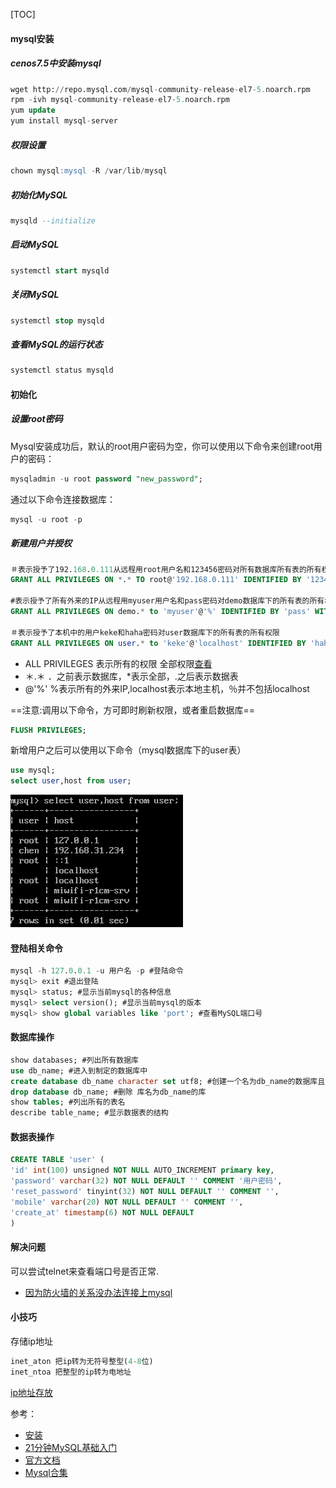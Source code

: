 
[TOC]
#### mysql安装
##### cenos7.5中安装mysql
```sql
wget http://repo.mysql.com/mysql-community-release-el7-5.noarch.rpm
rpm -ivh mysql-community-release-el7-5.noarch.rpm
yum update
yum install mysql-server
```

##### 权限设置
```sql
chown mysql:mysql -R /var/lib/mysql
```

##### 初始化MySQL
```sql
mysqld --initialize
```

##### 启动MySQL
```sql
systemctl start mysqld
```

##### 关闭MySQL
```sql
systemctl stop mysqld
```

##### 查看MySQL的运行状态
```sql
systemctl status mysqld
```


#### 初始化
##### 设置root密码
Mysql安装成功后，默认的root用户密码为空，你可以使用以下命令来创建root用户的密码：
```sql
mysqladmin -u root password "new_password";
```

通过以下命令连接数据库：
```sql
mysql -u root -p

```

##### 新建用户并授权
```sql
＃表示授予了192.168.0.111从远程用root用户名和123456密码对所有数据库所有表的所有权限
GRANT ALL PRIVILEGES ON *.* TO root@'192.168.0.111' IDENTIFIED BY '123456' WITH GRANT OPTION;

#表示授予了所有外来的IP从远程用myuser用户名和pass密码对demo数据库下的所有表的所有权限
GRANT ALL PRIVILEGES ON demo.* to 'myuser'@'%' IDENTIFIED BY 'pass' WITH GRANT OPTION;

＃表示授予了本机中的用户keke和haha密码对user数据库下的所有表的所有权限
GRANT ALL PRIVILEGES ON user.* to 'keke'@'localhost' IDENTIFIED BY 'haha' WITH GRANT OPTION; 

```
- ALL PRIVILEGES 表示所有的权限 全部权限[查看](https://dev.mysql.com/doc/refman/5.5/en/privileges-provided.html)
- ＊.＊ ．之前表示数据库，*表示全部，.之后表示数据表
- @'%' %表示所有的外来IP,localhost表示本地主机，％并不包括localhost

==注意:调用以下命令，方可即时刷新权限，或者重启数据库==
```sql
FLUSH PRIVILEGES;
```
新增用户之后可以使用以下命令（mysql数据库下的user表）
```sql
use mysql;
select user,host from user;
```
![](showuser.png)

#### 登陆相关命令
```sql
mysql -h 127.0.0.1 -u 用户名 -p #登陆命令
mysql> exit #退出登陆
mysql> status; #显示当前mysql的各种信息
mysql> select version(); #显示当前mysql的版本
mysql> show global variables like 'port'; #查看MySQL端口号
```

#### 数据库操作
```sql
show databases; #列出所有数据库
use db_name; #进入到制定的数据库中
create database db_name character set utf8; #创建一个名为db_name的数据库且字符编码指定为utf8
drop database db_name; #删除 库名为db_name的库
show tables; #列出所有的表名
describe table_name; #显示数据表的结构
```

#### 数据表操作
```sql
CREATE TABLE 'user' (
'id' int(100) unsigned NOT NULL AUTO_INCREMENT primary key,
'password' varchar(32) NOT NULL DEFAULT '' COMMENT '用户密码',
'reset_password' tinyint(32) NOT NULL DEFAULT '' COMMENT '',
'mobile' varchar(20) NOT NULL DEFAULT '' COMMENT '',
'create_at' timestamp(6) NOT NULL DEFAULT 
)
```




#### 解决问题
可以尝试telnet来查看端口号是否正常.
- [因为防火墙的关系没办法连接上mysql](https://blog.csdn.net/u013257111/article/details/79063578)


#### 小技巧
存储ip地址
```sql
inet_aton 把ip转为无符号整型(4-8位) 
inet_ntoa 把整型的ip转为电地址
```
[ip地址存放](https://www.cnblogs.com/phpper/p/10220703.html)


参考：
- [安装](http://www.runoob.com/mysql/mysql-install.html)
- [21分钟MySQL基础入门](https://github.com/jaywcjlove/mysql-tutorial/blob/master/21-minutes-MySQL-basic-entry.md#%E5%A2%9E%E5%88%A0%E6%94%B9%E6%9F%A5)
- [官方文档](https://dev.mysql.com/doc/refman/5.5/en/)
- [Mysql合集](https://www.cnblogs.com/phpper/category/944100.html)
